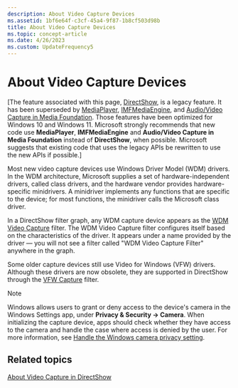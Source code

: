 ```yaml
---
description: About Video Capture Devices
ms.assetid: 1bf6e64f-c3cf-45a4-9f87-1b8cf503d98b
title: About Video Capture Devices
ms.topic: concept-article
ms.date: 4/26/2023
ms.custom: UpdateFrequency5
---
```


# About Video Capture Devices

\[The feature associated with this page, [DirectShow](/windows/win32/directshow/directshow), is a legacy feature. It has been superseded by [MediaPlayer](/uwp/api/Windows.Media.Playback.MediaPlayer), [IMFMediaEngine](/windows/win32/api/mfmediaengine/nn-mfmediaengine-imfmediaengine), and [Audio/Video Capture in Media Foundation](/windows/win32/medfound/audio-video-capture-in-media-foundation). Those features have been optimized for Windows 10 and Windows 11. Microsoft strongly recommends that new code use **MediaPlayer**, **IMFMediaEngine** and **Audio/Video Capture in Media Foundation** instead of **DirectShow**, when possible. Microsoft suggests that existing code that uses the legacy APIs be rewritten to use the new APIs if possible.\]

Most new video capture devices use Windows Driver Model (WDM) drivers. In the WDM architecture, Microsoft supplies a set of hardware-independent drivers, called class drivers, and the hardware vendor provides hardware-specific minidrivers. A minidriver implements any functions that are specific to the device; for most functions, the minidriver calls the Microsoft class driver.

In a DirectShow filter graph, any WDM capture device appears as the [WDM Video Capture](wdm-video-capture-filter.md) filter. The WDM Video Capture filter configures itself based on the characteristics of the driver. It appears under a name provided by the driver — you will not see a filter called "WDM Video Capture Filter" anywhere in the graph.

Some older capture devices still use Video for Windows (VFW) drivers. Although these drivers are now obsolete, they are supported in DirectShow through the [VFW Capture](vfw-capture-filter.md) filter.

> [!NOTE]
> Windows allows users to grant or deny access to the device's camera in the Windows Settings app, under **Privacy & Security -> Camera**. When initializing the capture device, apps should check whether they have access to the camera and handle the case where access is denied by the user. For more information, see [Handle the Windows camera privacy setting](/windows/uwp/audio-video-camera/camera-privacy-setting).

## Related topics

<dl> <dt>

[About Video Capture in DirectShow](about-video-capture-in-directshow.md)
</dt> </dl>

 

 



